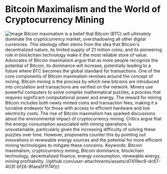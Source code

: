 # Bitcoin Maximalism and the World of Cryptocurrency Mining

![Image](https://github.com/user-attachments/assets/d7419ec9-dc67-403f-bf28-8faea5f1f74f)
Bitcoin maximalism is a belief that Bitcoin (BTC) will ultimately dominate the cryptocurrency market, overshadowing all other digital currencies. This ideology often stems from the idea that Bitcoin's decentralized nature, its limited supply of 21 million coins, and its pioneering role in blockchain technology make it the most reliable store of value. Advocates of Bitcoin maximalism argue that as more people recognize the potential of Bitcoin, its dominance will increase, potentially leading to a future where BTC becomes the global standard for transactions.
One of the core components of Bitcoin maximalism revolves around the concept of mining. Bitcoin mining is the process by which new bitcoins are introduced into circulation and transactions are verified on the network. Miners use powerful computers to solve complex mathematical puzzles, a process that requires significant computational power and energy. The reward for mining Bitcoin includes both newly minted coins and transaction fees, making it a lucrative endeavor for those with access to efficient hardware and low electricity costs.
The rise of Bitcoin maximalism has sparked discussions about the environmental impact of cryptocurrency mining. Critics argue that the energy consumption associated with mining operations is unsustainable, particularly given the increasing difficulty of solving these puzzles over time. However, proponents counter this by pointing out innovations in renewable energy sources and the potential for more efficient mining technologies to mitigate these concerns.
Keywords: Bitcoin maximalism, cryptocurrency mining, Bitcoin dominance, blockchain technology, decentralized finance, energy consumption, renewable energy, mining profitability.
 //github.com/user-attachments/assets/d7419ec9-dc67-403f-bf28-8faea5f1f74f)))
